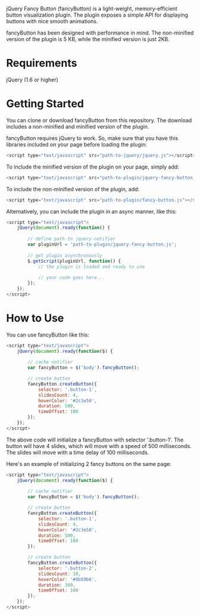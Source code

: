 
jQuery Fancy Button (fancyButton) is a light-weight, memory-efficient button visualization plugin. The plugin exposes a simple API for displaying buttons with nice smooth animations. 

fancyButton has been designed with performance in mind. The non-minified version of the plugin is 5 KB, while the minified version is just 2KB.

# Requirements

jQuery (1.6 or higher)

# Getting Started

You can clone or download fancyButton from this repository. The download includes a non-minified and minified version of the plugin.

fancyButton requires jQuery to work. So, make sure that you have this libraries included on your page before loading the plugin:

```javascript
<script type="text/javascript" src="path-to-jquery/jquery.js"></script>
```

To include the minified version of the plugin on your page, simply add:

```javascript
<script type="text/javascript" src="path-to-plugin/jquery-fancy-button.min.js"></script>
```

To include the non-minified version of the plugin, add:

```javascript	
<script type="text/javascript" src="path-to-plugin/fancy-button.js"></script>
```

Alternatively, you can include the plugin in an async manner, like this:

```javascript
<script type="text/javascript">
	jQuery(document).ready(function() {
	
		// define path to jquery-notifier
		var pluginUrl = 'path-to-plugin/jquery-fancy-button.js';
		
		// get plugin asynchronously
		$.getScript(pluginUrl, function() {
			// the plugin is loaded and ready to use
			
			// your code goes here...
		});
	});
</script>
```


# How to Use

You can use fancyButton like this:

```javascript
<script type="text/javascript">
	jQuery(document).ready(function($) {
	
		// cache notifier
		var fancyButton = $('body').fancyButton();

		// create button
		fancyButton.createButton({
			selector: '.button-1',
			slidesCount: 4,
			hoverColor: '#2c3e50',
			duration: 500,
			timeOffset: 100
		});
	});
</script>
```

The above code will initialize a fancyButton with selector '.button-1'. The button will have 4 slides, which will move with a speed of 500 milliseconds. The slides will move with a time delay of 100 milliseconds.

Here's an example of initializing 2 fancy buttons on the same page:

```javascript
<script type="text/javascript">
	jQuery(document).ready(function($) {
	
		// cache notifier
		var fancyButton = $('body').fancyButton();

		// create button
		fancyButton.createButton({
			selector: '.button-1',
			slidesCount: 4,
			hoverColor: '#2c3e50',
			duration: 500,
			timeOffset: 100
		});

		// create button
		fancyButton.createButton({
			selector: '.button-2',
			slidesCount: 10,
			hoverColor: '#9b59b6',
			duration: 300,
			timeOffset: 100
		});
	});
</script>
```
